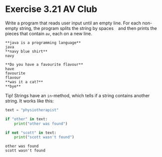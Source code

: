 # Exercise 3.21 AV Club

Write a program that reads user input until an empty line. For each non-empty string, the program splits the string by spaces ` ` and then prints the pieces that contain `av`, each on a new line.

```plaintext
**java is a programming language**
java
**navy blue shirt**
navy
```

```plaintext
**Do you have a favourite flavour**
have
favourite
flavour
**was it a cat?**
**bye**
```

Tip! Strings have an `in`-method, which tells if a string contains another string. It works like this:

```python
text = "physiotherapist"

if "other" in text:
    print("other was found")

if not "scott" in text:
    print("scott wasn't found")
```

```plaintext
other was found
scott wasn't found
```
